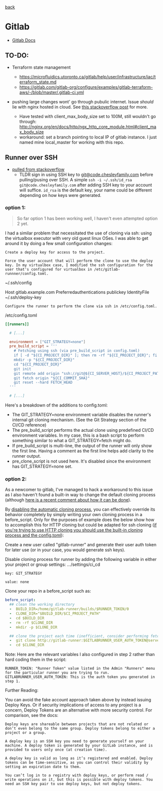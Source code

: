 [back](./README.md)

# Gitlab

- [Gitlab Docs](https://docs.gitlab.com/)

## TO-DO:
- Terraform state management
  - https://microfluidics.utoronto.ca/gitlab/help/user/infrastructure/iac/terraform_state.md
  - https://gitlab.com/gitlab-org/configure/examples/gitlab-terraform-aws/-/blob/master/.gitlab-ci.yml
  
- pushing large changes wont' go through pubulic internet. Issue *should* lie with nginx hosted in cloud. See [this stackoverflow post](https://stackoverflow.com/questions/7489813/github-push-error-rpc-failed-result-22-http-code-413) for more. 
  - Have tested with client_max_body_size set to 100M, still wouldn't go through: http://nginx.org/en/docs/http/ngx_http_core_module.html#client_max_body_size
  - workaround: set a branch pointing to local IP of gitlab instance. I just named mine local_master for working with this repo. 

## Runner over SSH

- [pulled from stackoverflow](https://stackoverflow.com/questions/39208420/how-do-i-enable-cloning-over-ssh-for-a-gitlab-runner)
  - TLDR sign in using SSH key to git@code.chesleyfamily.com before pulling/pusing over SSH. A simple `ssh -i ~/.ssh/id_rsa git@code.chesleyfamily.com` after adding SSH key to your account will suffice. `id_rsa` is the default key, your name could be different depending on how keys were generated.

### option 1: 

> So far option 1 has been working well, I haven't even attempted option 2 yet.

I had a similar problem that necessitated the use of cloning via ssh: using the virtualbox executor with very old guest linux OSes. I was able to get around it by doing a few small configuration changes:

    Create a deploy key for access to the project.

    Force the user account that will perform the clone to use the deploy key. In my virtualbox case, I modified the ssh configuration for the user that's configured for virtualbox in /etc/gitlab-runnner/config.toml.

~/.ssh/config

Host gitlab.example.com
  Preferredauthentications publickey
  IdentityFile ~/.ssh/deploy-key

    Configure the runner to perform the clone via ssh in /etc/config.toml.

/etc/config.toml
```toml
[[runners]]

  # [...]

  environment = ["GIT_STRATEGY=none"]
  pre_build_script = '''
    # Fetching using ssh (via pre_build_script in config.toml)
    if [ -d "${CI_PROJECT_DIR}" ]; then rm -rf "${CI_PROJECT_DIR}"; fi
    mkdir -p "${CI_PROJECT_DIR}"
    cd "${CI_PROJECT_DIR}"
    git init
    git remote add origin "ssh://git@${CI_SERVER_HOST}/${CI_PROJECT_PATH}.git"
    git fetch origin "${CI_COMMIT_SHA}"
    git reset --hard FETCH_HEAD
  '''

  # [...]
```
Here's a breakdown of the additions to config.toml:

* The GIT_STRATEGY=none environment variable disables the runner's internal git cloning mechanism. (See the Git Strategy section of the CI/CD reference)
* The pre_build_script performs the actual clone using predefined CI/CD environment variables. In my case, this is a bash script to perform something similar to what a GIT_STRATEGY=fetch might do.
* If pre_build_script is multi-line, the output of the runner will only show the first line. Having a comment as the first line helps add clarity to the runner output.
* pre_clone_script is not used here. It's disabled since the environment has GIT_STRATEGY=none set.

### option 2: 

As a newcomer to gitlab, I've managed to hack a workaround to this issue as I also haven't found a built-in way to change the default cloning process (although [here is a recent comment about how it can be done](https://gitlab.com/gitlab-org/gitlab-ce/issues/22723#note_47011803)).

By [disabling the automatic cloning process](https://gitlab.com/gitlab-org/gitlab-runner/issues/1884#note_18695580), you can effectively override its behavior completely by simply writing your own cloning process in a before_script. Only for the purposes of example does the below show how to accomplish this for HTTP cloning but could be adapted for ssh cloning ([if you're trying to use HTTP cloning you should use the built-in cloning process and the config.toml](https://gitlab.com/gitlab-org/gitlab-runner/issues/3055#note_59363250)):

Create a new user called "gitlab-runner" and generate their user auth token for later use (or in your case, you would generate ssh keys).

Disable cloning process for runner by adding the following variable in either your project or group settings: .../settings/ci_cd

    key: GIT_STRATEGY

    value: none

Clone your repo in a before_script such as:
```yml
before_script:
  ## clean the working directory
  -  BUILD_DIR=/home/gitlab-runner/builds/$RUNNER_TOKEN/0 
  -  CLONE_DIR="$BUILD_DIR/$CI_PROJECT_PATH" 
  -  cd $BUILD_DIR 
  -  rm -rf $CLONE_DIR 
  -  mkdir -p $CLONE_DIR 

  ## clone the project each time (inefficient, consider performing fetch instead if it already exists)
  -  git clone http://gitlab-runner:$GITLABRUNNER_USER_AUTH_TOKEN@server:8888/${CI_PROJECT_PATH}.git $CLONE_DIR 
  -  cd $CLONE_DIR 
```
Note: Here are the relevant variables I also configured in step 2 rather than hard coding them in the script:

    RUNNER_TOKEN: "Runner Token" value listed in the Admin "Runners" menu for the particular runner you are trying to run.
    GITLABRUNNER_USER_AUTH_TOKEN: This is the auth token you generated in step 1.

Further Reading:

You can avoid the fake account approach taken above by instead issuing Deploy Keys. Or if security implications of access to any project is a concern, Deploy Tokens are an alternative with more security control. For comparison, see the docs:

    Deploy keys are shareable between projects that are not related or don’t even belong to the same group. Deploy tokens belong to either a project or a group.

    A deploy key is an SSH key you need to generate yourself on your machine. A deploy token is generated by your GitLab instance, and is provided to users only once (at creation time).

    A deploy key is valid as long as it’s registered and enabled. Deploy tokens can be time-sensitive, as you can control their validity by setting an expiration date to them.

    You can’t log in to a registry with deploy keys, or perform read / write operations on it, but this is possible with deploy tokens. You need an SSH key pair to use deploy keys, but not deploy tokens.

